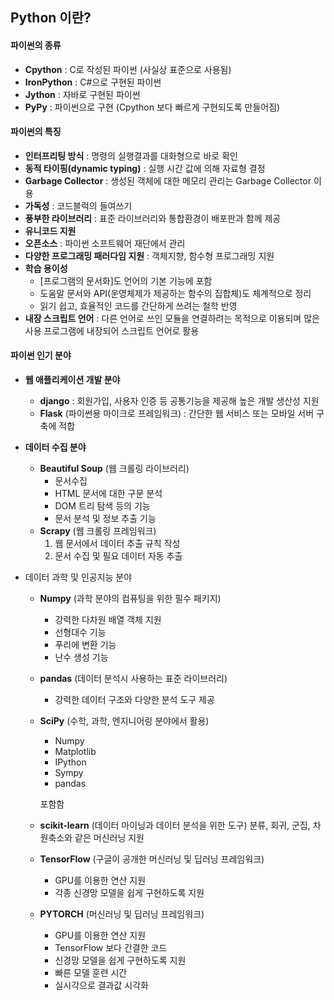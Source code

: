 ## Python 이란?

#### 파이썬의 종류

* **Cpython** : C로 작성된 파이썬 (사실상 표준으로 사용됨)
* **IronPython** : C#으로 구현된 파이썬
* **Jython** : 자바로 구현된 파이썬
* **PyPy** : 파이썬으로 구현 (Cpython 보다 빠르게 구현되도록 만들어짐)



#### 파이썬의 특징

* **인터프리팅 방식** : 명령의 실행결과를 대화형으로 바로 확인
* **동적 타이핑(dynamic typing)** : 실행 시간 값에 의해 자료형 결정
* **Garbage Collector** : 생성된 객체에 대한 메모리 관리는 Garbage Collector 이용
* **가독성** : 코드블럭의 들여쓰기
* **풍부한 라이브러리** : 표준 라이브러리와 통합환경이 배포판과 함께 제공
* **유니코드 지원**
* **오픈소스** : 파이썬 소프트웨어 재단에서 관리
* **다양한 프로그래밍 패러다임 지원** : 객체지향, 함수형 프로그래밍 지원
* **학습 용이성**
  * [프로그램의 문서화]도 언어의 기본 기능에 포함
  * 도움말 문서와 API(운영체제가 제공하는 함수의 집합체)도 체계적으로 정리
  * 읽기 쉽고, 효율적인 코드를 간단하게 쓰려는 철학 반영
* **내장 스크립트 언어** : 다른 언어로 쓰인 모듈을 연결하려는 목적으로 이용되며 많은 사용 프로그램에 내장되어 스크립트 언어로 활용



#### 파이썬 인기 분야

* **웹 애플리케이션 개발 분야**
  * **django** : 회원가입, 사용자 인증 등 공통기능을 제공해 높은 개발 생산성 지원
  * **Flask** (파이썬용 마이크로 프레임워크) : 간단한 웹 서비스 또는 모바일 서버 구축에 적합

* **데이터 수집 분야**

  * **Beautiful Soup** (웹 크롤링 라이브러리)
    * 문서수집
    * HTML 문서에 대한 구문 분석
    * DOM 트리 탐색 등의 기능
    * 문서 분석 및 정보 추출 기능
  * **Scrapy** (웹 크롤링 프레임워크)
    1. 웹 문서에서 데이터 추출 규칙 작성
    2. 문서 수집 및 필요 데이터 자동 추출

* 데이터 과학 및 인공지능 분야

  * **Numpy** (과학 분야의 컴퓨팅을 위한 필수 패키지)

    * 강력한 다차원 배열 객체 지원
    * 선형대수 기능
    * 푸리에 변환 기능
    * 난수 생성 기능

  * **pandas** (데이터 분석시 사용하는 표준 라이브러리)

    * 강력한 데이터 구조와 다양한 분석 도구 제공

  * **SciPy** (수학, 과학, 엔지니어링 분야에서 활용)

    * Numpy
    * Matplotlib
    * IPython
    * Sympy
    * pandas

    포함함

  * **scikit-learn** (데이터 마이닝과 데이터 분석을 위한 도구)
    분류, 회귀, 군집, 차원축소와 같은 머신러닝 지원

  * **TensorFlow** (구글이 공개한 머신러닝 및 딥러닝 프레임워크)

    * GPU를 이용한 연산 지원
    * 각종 신경망 모델을 쉽게 구현하도록 지원

  * **PYTORCH** (머신러닝 및 딥러닝 프레임워크)

    * GPU를 이용한 연산 지원
    * TensorFlow 보다 간결한 코드
    * 신경망 모델을 쉽게 구현하도록 지원
    * 빠른 모델 훈련 시간
    * 실시각으로 결과값 시각화

